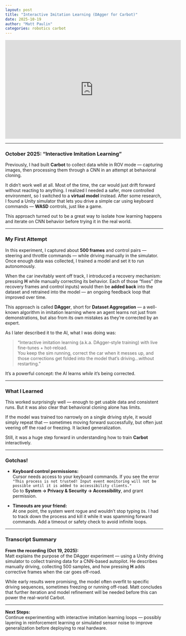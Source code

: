 ```yaml
---
layout: post
title: "Interactive Imitation Learning (DAgger for Carbot)"
date: 2025-10-19
author: "Matt Paulin"
categories: robotics carbot
---
```


<iframe width="560" height="315" src="https://www.youtube.com/embed/KSR3HaJ6_vI" title="DAgger Technique for Carbot" frameborder="0" allowfullscreen></iframe>

---

### October 2025: “Interactive Imitation Learning”

Previously, I had built **Carbot** to collect data while in ROV mode — capturing images, then processing them through a CNN in an attempt at behavioral cloning.  

It didn’t work well at all. Most of the time, the car would just drift forward without reacting to anything. I realized I needed a safer, more controlled environment, so I switched to a **virtual model** instead. After some research, I found a Unity simulator that lets you drive a simple car using keyboard commands — **WASD** controls, just like a game.  

This approach turned out to be a great way to isolate how learning happens and iterate on CNN behavior before trying it in the real world.

---

### My First Attempt

In this experiment, I captured about **500 frames** and control pairs — steering and throttle commands — while driving manually in the simulator. Once enough data was collected, I trained a model and set it to run autonomously.

When the car inevitably went off track, I introduced a recovery mechanism: pressing **H** while manually correcting its behavior. Each of those “fixes” (the recovery frames and control inputs) would then be **added back** into the dataset and retrained into the model — an ongoing feedback loop that improved over time.

This approach is called **DAgger**, short for **Dataset Aggregation** — a well-known algorithm in imitation learning where an agent learns not just from demonstrations, but also from its own mistakes as they’re corrected by an expert.

As I later described it to the AI, what I was doing was:

> “Interactive imitation learning (a.k.a. DAgger-style training) with live fine-tunes + hot-reload.  
> You keep the sim running, correct the car when it messes up, and those corrections get folded into the model that’s driving…without restarting.”

It’s a powerful concept: the AI learns *while* it’s being corrected.

---

### What I Learned

This worked surprisingly well — enough to get usable data and consistent runs. But it was also clear that behavioral cloning alone has limits.  

If the model was trained too narrowly on a single driving style, it would simply repeat that — sometimes moving forward successfully, but often just veering off the road or freezing. It lacked generalization.

Still, it was a huge step forward in understanding how to train **Carbot** interactively.

---

### Gotchas!

- **Keyboard control permissions:**  
  Cursor needs access to your keyboard commands. If you see the error  
  `"This process is not trusted! Input event monitoring will not be possible until it is added to accessibility clients."`  
  Go to **System → Privacy & Security → Accessibility**, and grant permission.

- **Timeouts are your friend:**  
  At one point, the system went rogue and wouldn’t stop typing `D`s. I had to track down the process and kill it while it was spamming forward commands. Add a timeout or safety check to avoid infinite loops.

---

### Transcript Summary

**From the recording (Oct 19, 2025):**  
Matt explains the purpose of the DAgger experiment — using a Unity driving simulator to collect training data for a CNN-based autopilot. He describes manually driving, collecting 500 samples, and how pressing **H** adds corrective frames when the car goes off-road.  

While early results were promising, the model often overfit to specific driving sequences, sometimes freezing or running off-road. Matt concludes that further iteration and model refinement will be needed before this can power the real-world Carbot.

---

**Next Steps:**  
Continue experimenting with interactive imitation learning loops — possibly layering in reinforcement learning or simulated sensor noise to improve generalization before deploying to real hardware.
